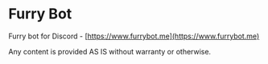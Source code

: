 # Furry Bot

Furry bot for Discord - [https://www.furrybot.me](https://www.furrybot.me)

Any content is provided AS IS without warranty or otherwise.

